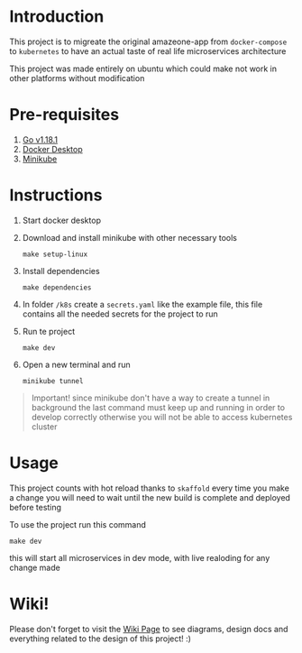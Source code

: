 # Introduction

This project is to migreate the original amazeone-app from `docker-compose` to `kubernetes` to have an actual taste of real life microservices architecture

This project was made entirely on ubuntu which could make not work in other platforms without modification

# Pre-requisites

1. [Go v1.18.1](https://tip.golang.org/doc/go1.18)
2. [Docker Desktop](https://www.docker.com/products/docker-desktop/)
3. [Minikube](https://minikube.sigs.k8s.io/docs/start/)

# Instructions

1. Start docker desktop
2. Download and install minikube with other necessary tools

   ```console
   make setup-linux
   ```

3. Install dependencies

   ```console
   make dependencies
   ```

4. In folder `/k8s` create a `secrets.yaml` like the example file, this file contains all the needed secrets for the project to run

5. Run te project

   ```console
   make dev
   ```

6. Open a new terminal and run

   ```console
   minikube tunnel
   ```

> Important! since minikube don't have a way to create a tunnel in background the last command must keep up and running in order to develop correctly otherwise you will not be able to access kubernetes cluster

# Usage

This project counts with hot reload thanks to `skaffold` every time you make a change you will need to wait until the new build is complete and deployed before testing

To use the project run this command

```console
make dev
```

this will start all microservices in dev mode, with live realoding for any change made

# Wiki!

Please don't forget to visit the [Wiki Page](https://github.com/Kiyosh31/e-commerce-microservice/wiki) to see diagrams, design docs and everything related to the design of this project! :)

